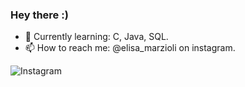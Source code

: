 ### Hey there :)


- 🌱 Currently learning: C, Java, SQL.
- 📫 How to reach me: @elisa_marzioli on instagram.

![Instagram](https://img.shields.io/badge/Instagram-E4405F?style=for-the-badge&logo=Instagram&logoColor=white)
